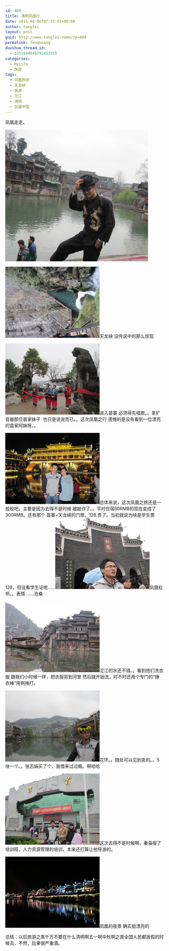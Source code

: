 ```yaml
---
id: 404
title: 清明凤凰行
date: 2011-04-06T07:37:01+00:00
author: tanglei
layout: post
guid: http://www.tanglei.name/?p=404
permalink: fenghuang
duoshuo_thread_id:
  - 1351844048792453315
categories:
  - MyLife
  - 旅游
tags:
  - 凤凰旅游
  - 天龙峡
  - 旅游
  - 沱江
  - 清明
  - 玩遍中国
---
```

凤凰走走。

[<img class="aligncenter size-full wp-image-402" title="tufei" src="/wp-content/uploads/2011/04/tufei.jpg" alt="" width="454" height="417" />](/wp-content/uploads/2011/04/tufei.jpg)

[<img class="aligncenter size-medium wp-image-400" title="IMG_1694" src="/wp-content/uploads/2011/04/IMG_1694-300x225.jpg" alt="" width="300" height="225" />](/wp-content/uploads/2011/04/IMG_1694.jpg)天龙峡 没传说中的那么惊现

[<img class="aligncenter size-medium wp-image-399" title="IMG_1512" src="/wp-content/uploads/2011/04/IMG_1512-300x225.jpg" alt="" width="300" height="225" />](/wp-content/uploads/2011/04/IMG_1512.jpg)进入苗寨 必须得先唱歌。。拿扩音器那位苗家妹子  也只是说说而已。。这次凤凰之行 遗憾的是没有看到一位漂亮的苗家阿妹呀。。

[<img class="aligncenter size-medium wp-image-398" title="IMG_1491" src="/wp-content/uploads/2011/04/IMG_1491-300x225.jpg" alt="" width="300" height="225" />](/wp-content/uploads/2011/04/IMG_1491.jpg)总体来说，这次凤凰之旅还是一般般吧。主要是因为去得不是时候 被敲诈了。。平时住宿60RMB的现在变成了300RMB。还有那个 苗寨+天龙峡的门票，128.贵了。当初就说为啥是学生票128，但没看学生证呢……[<img class="aligncenter size-medium wp-image-397" title="IMG_1437" src="/wp-content/uploads/2011/04/IMG_1437-300x225.jpg" alt="" width="300" height="225" />](/wp-content/uploads/2011/04/IMG_1437.jpg)凤凰虹桥。。表情 ……沧桑

[<img class="aligncenter size-medium wp-image-396" title="IMG_1405" src="/wp-content/uploads/2011/04/IMG_1405-300x225.jpg" alt="" width="300" height="225" />](/wp-content/uploads/2011/04/IMG_1405.jpg)沱江的水还不错。。看到他们洗衣服 跟我们小时候一样，把衣服背到河里 然后就开始洗，时不时还用个专门的“捶衣棒”用例捶打。

[<img class="aligncenter size-medium wp-image-394" title="IMG_1215" src="/wp-content/uploads/2011/04/IMG_1215-300x225.jpg" alt="" width="300" height="225" />](/wp-content/uploads/2011/04/IMG_1215.jpg)花环。。随处可以见到卖的。。5块一个。。张志娟买了个，我借来过过瘾。啊哈哈

[<img class="aligncenter size-medium wp-image-393" title="IMG_1134" src="/wp-content/uploads/2011/04/IMG_1134-300x225.jpg" alt="" width="300" height="225" />](/wp-content/uploads/2011/04/IMG_1134.jpg)这次去得不是时候啊，秦枭报了培训班，人力资源管理的培训，本来还打算让他导游的。

[<img class="aligncenter size-medium wp-image-392" title="110403200353" src="/wp-content/uploads/2011/04/110403200353-300x225.jpg" alt="" width="300" height="225" />](/wp-content/uploads/2011/04/110403200353.jpg)凤凰的夜景 确实挺漂亮的

总结：以后旅游之类千万不要在什么清明啊五一啊中秋啊之类全国人民都放假的时候去，不然，后果很严重滴。
